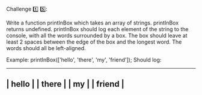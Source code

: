 Challenge :one: :five:: 

Write a function printInBox which takes an array of strings.
printInBox returns undefined.
printInBox should log each element of the string to the console, with all the words surrounded by a box. The box should leave at least 2 spaces between the edge of the box and the longest word. The words should all be left-aligned.

Example:
printInBox(['hello', 'there', 'my', 'friend']);
Should log:

------------
|  hello   |
|  there   |
|  my      |
|  friend  |
------------